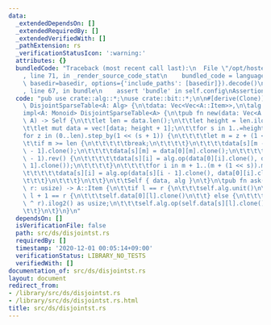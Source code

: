 ```yaml
---
data:
  _extendedDependsOn: []
  _extendedRequiredBy: []
  _extendedVerifiedWith: []
  _pathExtension: rs
  _verificationStatusIcon: ':warning:'
  attributes: {}
  bundledCode: "Traceback (most recent call last):\n  File \"/opt/hostedtoolcache/Python/3.9.1/x64/lib/python3.9/site-packages/onlinejudge_verify/documentation/build.py\"\
    , line 71, in _render_source_code_stat\n    bundled_code = language.bundle(stat.path,\
    \ basedir=basedir, options={'include_paths': [basedir]}).decode()\n  File \"/opt/hostedtoolcache/Python/3.9.1/x64/lib/python3.9/site-packages/onlinejudge_verify/languages/user_defined.py\"\
    , line 67, in bundle\n    assert 'bundle' in self.config\nAssertionError\n"
  code: "pub use crate::alg::*;\nuse crate::bit::*;\n\n#[derive(Clone)]\npub struct\
    \ DisjointSparseTable<A: Alg> {\n\tdata: Vec<Vec<A::Item>>,\n\talg: A,\n}\n\n\
    impl<A: Monoid> DisjointSparseTable<A> {\n\tpub fn new(data: Vec<A::Item>, alg:\
    \ A) -> Self {\n\t\tlet len = data.len();\n\t\tlet height = len.ilog2() as usize;\n\
    \t\tlet mut data = vec![data; height + 1];\n\t\tfor s in 1..=height {\n\t\t\t\
    for z in (0..len).step_by(1 << (s + 1)) {\n\t\t\t\tlet m = z + (1 << s);\n\t\t\
    \t\tif m >= len {\n\t\t\t\t\tbreak;\n\t\t\t\t}\n\t\t\t\tdata[s][m - 1] = data[0][m\
    \ - 1].clone();\n\t\t\t\tdata[s][m] = data[0][m].clone();\n\t\t\t\tfor i in (z..m\
    \ - 1).rev() {\n\t\t\t\t\tdata[s][i] = alg.op(data[0][i].clone(), data[s][i +\
    \ 1].clone());\n\t\t\t\t}\n\t\t\t\tfor i in m + 1..(m + (1 << s)).min(len) {\n\
    \t\t\t\t\tdata[s][i] = alg.op(data[s][i - 1].clone(), data[0][i].clone());\n\t\
    \t\t\t}\n\t\t\t}\n\t\t}\n\t\tSelf { data, alg }\n\t}\n\tpub fn ask(&self, l: usize,\
    \ r: usize) -> A::Item {\n\t\tif l == r {\n\t\t\tself.alg.unit()\n\t\t} else if\
    \ l + 1 == r {\n\t\t\tself.data[0][l].clone()\n\t\t} else {\n\t\t\tlet s = (l\
    \ ^ r).ilog2() as usize;\n\t\t\tself.alg.op(self.data[s][l].clone(), self.data[s][r].clone())\n\
    \t\t}\n\t}\n}\n"
  dependsOn: []
  isVerificationFile: false
  path: src/ds/disjointst.rs
  requiredBy: []
  timestamp: '2020-12-01 00:05:14+09:00'
  verificationStatus: LIBRARY_NO_TESTS
  verifiedWith: []
documentation_of: src/ds/disjointst.rs
layout: document
redirect_from:
- /library/src/ds/disjointst.rs
- /library/src/ds/disjointst.rs.html
title: src/ds/disjointst.rs
---
```

